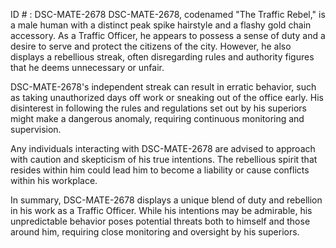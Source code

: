 ID # : DSC-MATE-2678
DSC-MATE-2678, codenamed "The Traffic Rebel," is a male human with a distinct peak spike hairstyle and a flashy gold chain accessory. As a Traffic Officer, he appears to possess a sense of duty and a desire to serve and protect the citizens of the city. However, he also displays a rebellious streak, often disregarding rules and authority figures that he deems unnecessary or unfair.

DSC-MATE-2678's independent streak can result in erratic behavior, such as taking unauthorized days off work or sneaking out of the office early. His disinterest in following the rules and regulations set out by his superiors might make a dangerous anomaly, requiring continuous monitoring and supervision.

Any individuals interacting with DSC-MATE-2678 are advised to approach with caution and skepticism of his true intentions. The rebellious spirit that resides within him could lead him to become a liability or cause conflicts within his workplace.

In summary, DSC-MATE-2678 displays a unique blend of duty and rebellion in his work as a Traffic Officer. While his intentions may be admirable, his unpredictable behavior poses potential threats both to himself and those around him, requiring close monitoring and oversight by his superiors.